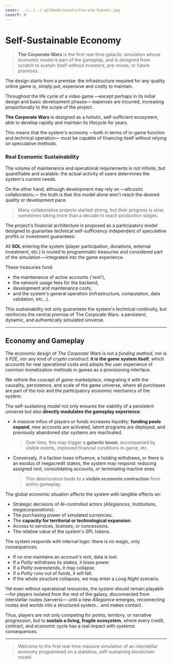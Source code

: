 ```yaml
---
cover: ../../../.gitbook/assets/tcw-wip-banner.jpg
coverY: 0
---
```


# Self-Sustainable Economy

> **The Corporate Wars** is the first real-time galactic simulation whose economic model is part of the gameplay, and is designed from scratch to sustain itself without investors, pre-mines, or future promises.

The design starts from a premise: the infrastructure required for any quality online game is, simply put, expensive and costly to maintain.

Throughout the life cycle of a video game —except perhaps in its initial design and basic development phases— expenses are incurred, increasing proportionally to the scope of the project.

**The Corporate Wars** is designed as a holistic, self-sufficient ecosystem, able to develop rapidly and maintain its lifecycle for years.

This means that the system's economy —both in terms of in-game function and technical operation— must be capable of financing itself without relying on speculative methods.

### Real Economic Sustainability

The volume of maintenance and operational requirements is not infinite, but quantifiable and scalable: the actual activity of users determines the system's current needs.

On the other hand, although development may rely on —altruistic collaborators,— the truth is that this model alone won't reach the desired quality or development pace.

> Many collaborative projects started strong, but their progress is slow, sometimes taking more than a decade to reach production stages.

The project's financial architecture is proposed as a participatory model designed to guarantee technical self-sufficiency independent of speculative profits or investment guarantees:

All **SOL** entering the system (player participation, donations, external investment, etc.) is routed to programmatic treasuries and considered part of the simulation —integrated into the game experience.

These treasuries fund:

* the maintenance of active accounts ('_rent_'),
* the network usage fees for the backend,
* development and maintenance costs,
* and the system's general operation (infrastructure, computation, data validation, etc...).

This sustainability not only guarantees the system's technical continuity, but reinforces the central premise of The Corporate Wars: a persistent, dynamic, and authentically simulated universe.

***

## Economy and Gameplay

The economic design of _The Corporate Wars_ is not a _funding method_, nor is it _P2E_, nor any kind of _crypto construct_: **it is the game system itself**, which accounts for real operational costs and adopts the user experience of common monetization methods in games as a provisioning interface.

We rethink the concept of _game marketplace_, integrating it with the causality, persistence, and scale of the game universe, where all purchases are part of the _lore_ and the participatory economic mechanics of the system.

The self-sustaining model not only ensures the viability of a persistent universe but also **directly modulates the gameplay experience**:

*   A massive influx of players or funds increases liquidity: **funding pools expand**, new accounts are activated, latent programs are deployed, and previously abandoned star systems are reactivated.

    > Over time, this may trigger a **galactic boom**, accompanied by visible events, improved financial conditions in-game, etc.
*   Conversely, if a faction loses influence, a holding withdraws, or there is an exodus of megacredit stakes, the system may respond: reducing assigned _rent_, consolidating accounts, or terminating inactive ones.

    > This deterioration leads to a **visible economic contraction** from within gameplay.

The global economic situation affects the system with tangible effects on:

* Strategic decisions of AI-controlled actors (_Allegiances_, _Institutions_, _megacorporations_).
* The purchasing power of simulated currencies.
* The **capacity for territorial or technological expansion**.
* Access to services, licenses, or concessions.
* The relative value of the system's SPL tokens.

The system responds with internal logic: there is no magic, only consequences.

* If no one maintains an account's _rent_, data is lost.
* If a _Polity_ withdraws its _stakes_, it loses power.
* If a _Polity_ overextends, it may collapse.
* If a _Polity_ runs out of funds, it will fall.
* If the whole structure collapses, we may enter a _Long Night_ scenario.

Yet even without operational resources, the system should remain playable —for players isolated from the rest of the galaxy, disconnected from interstellar routes (servers)— until a new _Allegiance_ emerges, reconnecting routes and worlds into a structured system... and makes contact.

Thus, players are not only competing for points, territory, or narrative progression, but to **sustain a living, fragile ecosystem**, where every credit, contract, and economic cycle has a real impact with systemic consequences.

***

> Welcome to the first real-time massive simulation of an interstellar economy programmed on a stateless, self-sustaining blockchain model.
